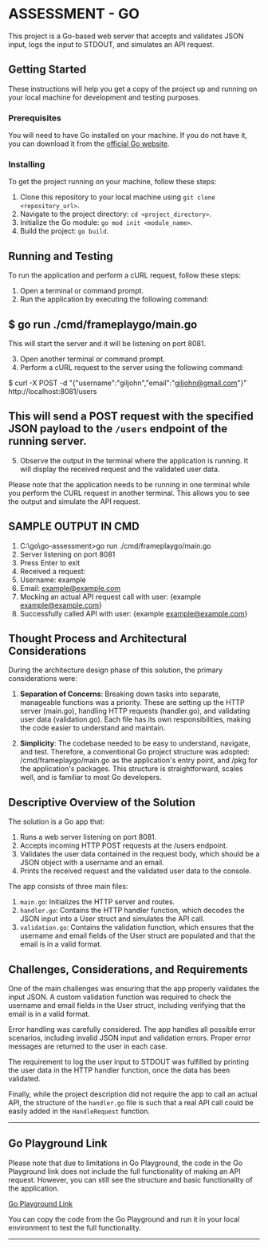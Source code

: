 # ASSESSMENT - GO

This project is a Go-based web server that accepts and validates JSON input, logs the input to STDOUT, and simulates an API request.

## Getting Started

These instructions will help you get a copy of the project up and running on your local machine for development and testing purposes.

### Prerequisites

You will need to have Go installed on your machine. If you do not have it, you can download it from the [official Go website](https://golang.org/dl/).

### Installing

To get the project running on your machine, follow these steps:

1. Clone this repository to your local machine using `git clone <repository_url>`.
2. Navigate to the project directory: `cd <project_directory>`.
3. Initialize the Go module: `go mod init <module_name>`.
4. Build the project: `go build`.

## Running and Testing

To run the application and perform a cURL request, follow these steps:

1. Open a terminal or command prompt.
2. Run the application by executing the following command:

## $ go run ./cmd/frameplaygo/main.go

This will start the server and it will be listening on port 8081.

3. Open another terminal or command prompt.
4. Perform a cURL request to the server using the following command:

$ curl -X POST -d "{"username":"giljohn","email":"giljohn@gmail.com"}" http://localhost:8081/users

## This will send a POST request with the specified JSON payload to the `/users` endpoint of the running server.

5. Observe the output in the terminal where the application is running. It will display the received request and the validated user data.

Please note that the application needs to be running in one terminal while you perform the CURL request in another terminal. This allows you to see the output and simulate the API request.

## SAMPLE OUTPUT IN CMD
1. C:\go\go-assessment>go run ./cmd/frameplaygo/main.go
2. Server listening on port 8081
3. Press Enter to exit
4. Received a request:
5. Username: example
6. Email: example@example.com
7. Mocking an actual API request call with user: {example example@example.com}
8. Successfully called API with user: {example example@example.com}

## Thought Process and Architectural Considerations

During the architecture design phase of this solution, the primary considerations were:

1. **Separation of Concerns**: Breaking down tasks into separate, manageable functions was a priority. These are setting up the HTTP server (main.go), handling HTTP requests (handler.go), and validating user data (validation.go). Each file has its own responsibilities, making the code easier to understand and maintain.

2. **Simplicity**: The codebase needed to be easy to understand, navigate, and test. Therefore, a conventional Go project structure was adopted: /cmd/frameplaygo/main.go as the application's entry point, and /pkg for the application's packages. This structure is straightforward, scales well, and is familiar to most Go developers.

## Descriptive Overview of the Solution

The solution is a Go app that:

1. Runs a web server listening on port 8081.
2. Accepts incoming HTTP POST requests at the /users endpoint.
3. Validates the user data contained in the request body, which should be a JSON object with a username and an email.
4. Prints the received request and the validated user data to the console.

The app consists of three main files:

1. `main.go`: Initializes the HTTP server and routes.
2. `handler.go`: Contains the HTTP handler function, which decodes the JSON input into a User struct and simulates the API call.
3. `validation.go`: Contains the validation function, which ensures that the username and email fields of the User struct are populated and that the email is in a valid format.

## Challenges, Considerations, and Requirements

One of the main challenges was ensuring that the app properly validates the input JSON. A custom validation function was required to check the username and email fields in the User struct, including verifying that the email is in a valid format.

Error handling was carefully considered. The app handles all possible error scenarios, including invalid JSON input and validation errors. Proper error messages are returned to the user in each case.

The requirement to log the user input to STDOUT was fulfilled by printing the user data in the HTTP handler function, once the data has been validated.

Finally, while the project description did not require the app to call an actual API, the structure of the `handler.go` file is such that a real API call could be easily added in the `HandleRequest` function.

---

## Go Playground Link

Please note that due to limitations in Go Playground, the code in the Go Playground link does not include the full functionality of making an API request. However, you can still see the structure and basic functionality of the application.

[Go Playground Link](https://go.dev/play/p/eLbSBjej2ZS)

You can copy the code from the Go Playground and run it in your local environment to test the full functionality.

---


